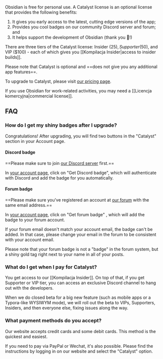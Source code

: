 Obsidian is free for personal use. A Catalyst license is an optional license that provides the following benefits:

1. It gives you early access to the latest, cutting edge versions of the app;
2. Provides you cool badges on our community Discord server and forum; and
3. It helps support the development of Obsidian (thank you 💜!)

There are three tiers of the Catalyst license: Insider ($25), Supporter ($50), and VIP ($100) - each of which gives you [[Kompilacja Insider|access to insider builds]].

Please note that Catalyst is optional and ==does not give you any additional app features==.

To upgrade to Catalyst, please visit [our pricing page](https://obsidian.md/pricing).

If you use Obsidian for work-related activities, you may need a [[Licencja komercyjna|commercial license]].

## FAQ

### How do I get my shiny badges after I upgrade?

Congratulations! After upgrading, you will find two buttons in the "Catalyst" section in your Account page.

#### Discord badge

==Please make sure to join [our Discord server](https://discord.gg/veuWUTm) first.==

In [your account page](https://obsidian.md/account), click on "Get Discord badge", which will authenticate with Discord and add the badge for you automatically.

#### Forum badge

==Please make sure you've registered an account at [our forum](https://forum.obsidian.md) with the same email address.==

In [your account page](https://obsidian.md/account), click on "Get forum badge" , which will add the badge to your forum account.

If your forum email doesn't match your account email, the badge can't be added. In that case, please change your email in the forum to be consistent with your account email.

Please note that your forum badge is not a "badge" in the forum system, but a shiny gold tag right next to your name in all of your posts.

### What do I get when I pay for Catalyst?

You get access to our [[Kompilacja Insider]]. On top of that, if you get Supporter or VIP tier, you can access an exclusive Discord channel to hang out with the developers.

When we do closed beta for a big new feature (such as mobile apps or a Typora-like WYSIWYM mode), we will roll out the beta to VIPs, Supporters, Insiders, and then everyone else, fixing issues along the way.

### What payment methods do you accept?

Our website accepts credit cards and some debit cards. This method is the quickest and easiest.

If you need to pay via PayPal or Wechat, it's also possible. Please find the instructions by logging in on our website and select the "Catalyst" option.